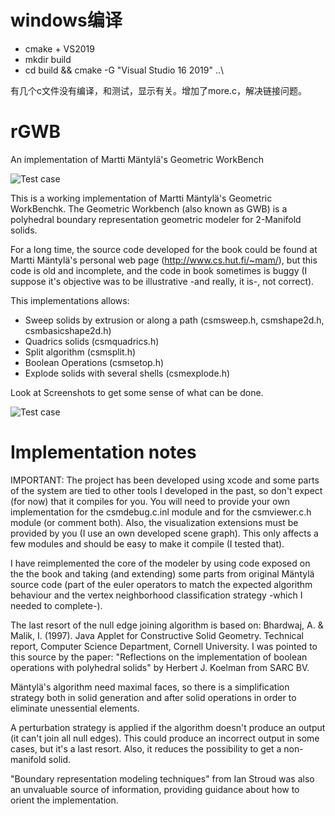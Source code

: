# windows编译

* cmake + VS2019
* mkdir build
* cd build && cmake -G "Visual Studio 16 2019" ..\

有几个c文件没有编译，和测试，显示有关。增加了more.c，解决链接问题。


# rGWB
An implementation of Martti Mäntylä's Geometric WorkBench

![Test case](https://github.com/mfernba/rGWB/blob/master/Screenshots/Cylindrical%20part%20with%20holes%20.png)

This is a working implementation of Martti Mäntylä's Geometric WorkBenchk. The Geometric Workbench (also known as GWB) is a polyhedral boundary representation geometric modeler for 2-Manifold solids. 

For a long time, the source code developed for the book could be found at Martti Mäntylä's personal web page (http://www.cs.hut.fi/~mam/), but this code is old and incomplete, and the code in book sometimes is buggy (I suppose it's objective was to be illustrative -and really, it is-, not correct). 

This implementations allows:

  - Sweep solids by extrusion or along a path (csmsweep.h, csmshape2d.h, csmbasicshape2d.h)
  - Quadrics solids (csmquadrics.h)
  - Split algorithm (csmsplit.h)
  - Boolean Operations (csmsetop.h)  
  - Explode solids with several shells (csmexplode.h)
  
Look at Screenshots to get some sense of what can be done.

![Test case](https://github.com/mfernba/rGWB/blob/master/Screenshots/Virtual%20sector%20test.png)

# Implementation notes

IMPORTANT: The project has been developed using xcode and some parts of the system are tied to other tools I developed in the past, so don't expect (for now) that it compiles for you. You will need to provide your own implementation for the csmdebug.c.inl module and for the csmviewer.c.h module (or comment both). Also, the visualization extensions must be provided by you (I use an own developed scene graph). This only affects a few modules and should be easy to make it compile (I tested that).

I have reimplemented the core of the modeler by using code exposed on the the book and taking (and extending) some parts from original Mäntylä source code (part of the euler operators to match the expected algorithm behaviour and the vertex neighborhood classification strategy -which I needed to complete-). 

The last resort of the null edge joining algorithm is based on: Bhardwaj, A. & Malik, I. (1997). Java Applet for Constructive Solid Geometry. Technical report, Computer Science Department, Cornell University. I was pointed to this source by the paper: "Reflections on the implementation of boolean operations with polyhedral solids" by Herbert J. Koelman from SARC BV.

Mäntylä's algorithm need maximal faces, so there is a simplification strategy both in solid generation and after solid operations in order to eliminate unessential elements.

A perturbation strategy is applied if the algorithm doesn't produce an output (it can't join all null edges). This could produce an incorrect output in some cases, but it's a last resort. Also, it reduces the possibility to get a non-manifold solid.

"Boundary representation modeling techniques" from Ian Stroud was also an unvaluable source of information, providing guidance about how to orient the implementation.
